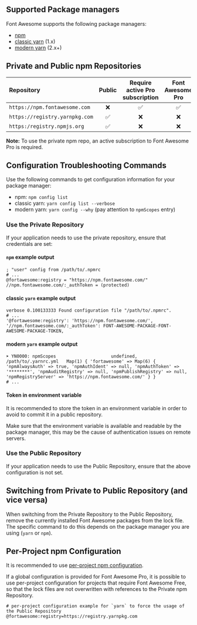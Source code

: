 ## Supported Package managers

Font Awesome supports the following package managers:

- [npm](https://www.npmjs.com/)
- [classic yarn](https://classic.yarnpkg.com/lang/en/) (1.x)
- [modern yarn](https://yarnpkg.com/) (2.x+)

## Private and Public npm Repositories

|Repository|Public|Require active Pro subscription|Font Awesome Pro|Font Awesome Free|
|:-|:-:|:-:|:-:|:-:|
|`https://npm.fontawesome.com`| ❌ |✅|✅|✅
|`https://registry.yarnpkg.com`| ✅ |❌|❌|✅
|`https:/registry.npmjs.org`| ✅ |❌|❌|✅

**Note:** To use the private npm repo, an active subscription to Font Awesome Pro is required.

## Configuration Troubleshooting Commands

Use the following commands to get configuration information for your package manager:

- npm: `npm config list`
- classic yarn: `yarn config list --verbose`
- modern yarn: `yarn config --why` (pay attention to `npmScopes` entry)

### Use the Private Repository

If your application needs to use the private repository, ensure that credentials are set:

#### `npm` example output
```
; "user" config from /path/to/.npmrc
# ...
@fortawesome:registry = "https://npm.fontawesome.com/" 
//npm.fontawesome.com/:_authToken = (protected) 
```

#### classic `yarn` example output
```
verbose 0.100133333 Found configuration file "/path/to/.npmrc".
# ...
'@fortawesome:registry': 'https://npm.fontawesome.com/',
'//npm.fontawesome.com/:_authToken': FONT-AWESOME-PACKAGE-FONT-AWESOME-PACKAGE-TOKEN,
```

#### modern `yarn` example output
```
➤ YN0000: npmScopes                     undefined, /path/to/.yarnrc.yml   Map(1) { 'fortawesome' => Map(6) { 'npmAlwaysAuth' => true, 'npmAuthIdent' => null, 'npmAuthToken' => '********', 'npmAuditRegistry' => null, 'npmPublishRegistry' => null, 'npmRegistryServer' => 'https://npm.fontawesome.com/' } }
# ...
```

#### Token in environment variable

It is recommended to store the token in an environment variable in order to avoid to commit it in a public repository.

Make sure that the environment variable is available and readable by the package manager, this may be the cause of
authentication issues on remote servers.

### Use the Public Repository

If your application needs to use the Public Repository, ensure that the above configuration is not set.

## Switching from Private to Public Repository (and vice versa)

When switching from the Private Repository to the Public Repository, remove the currently installed Font Awesome packages from the lock file. The specific command to do this depends on the package manager you are using (`yarn` or `npm`).

## Per-Project npm Configuration

It is recommended to use [per-project npm configuration](https://fontawesome.com/v6/docs/web/setup/packages#set-up-npm-token-for-a-specific-project).

If a global configuration is provided for Font Awesome Pro, it is possible to use per-project configuration for projects that require Font Awesome Free, so that the lock files are not overwritten with references to the Private npm Repository.

```
# per-project configuration example for `yarn` to force the usage of the Public Repository
@fortawesome:registry=https://registry.yarnpkg.com
```
